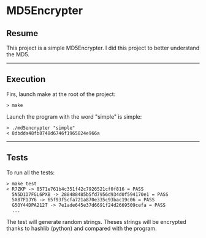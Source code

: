 
# MD5Encrypter

Resume
------

This project is a simple MD5Encrypter. I did this project to better understand the MD5.

___
Execution
---------

Firs, launch make at the root of the project:

    > make
    
Launch the program with the word "simple" is simple:

    > ./md5encrypter "simple"
    < 8dbdda48fb8748d6746f1965824e966a

___
Tests
-------

To run all the tests:

    > make test
    < R7ZKP -> 8571e761b4c351f42c7926521cf0f816 = PASS
      5N5D1D7FGL6PXB -> 288488485b5fd7956d934d0f594170e1 = PASS
      5X87F1JY6 -> 65f93f5cfa721a870e335c93bac19c06 = PASS
      G5OY44DPA212T -> 7e1ade645e37d6691f24d2669509cefa = PASS
      ...

The test will generate random strings. Theses strings will be encrypted thanks to hashlib (python) and compared with the program.
